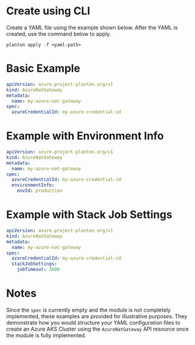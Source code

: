 # Create using CLI

Create a YAML file using the example shown below. After the YAML is created, use the command below to apply.

```shell
planton apply -f <yaml-path>
```

# Basic Example

```yaml
apiVersion: azure.project-planton.org/v1
kind: AzureNatGateway
metadata:
  name: my-azure-nat-gateway
spec:
  azureCredentialId: my-azure-credential-id
```

# Example with Environment Info

```yaml
apiVersion: azure.project-planton.org/v1
kind: AzureNatGateway
metadata:
  name: my-azure-nat-gateway
spec:
  azureCredentialId: my-azure-credential-id
  environmentInfo:
    envId: production
```

# Example with Stack Job Settings

```yaml
apiVersion: azure.project-planton.org/v1
kind: AzureNatGateway
metadata:
  name: my-azure-nat-gateway
spec:
  azureCredentialId: my-azure-credential-id
  stackJobSettings:
    jobTimeout: 3600
```

# Notes

Since the `spec` is currently empty and the module is not completely implemented, these examples are provided for illustrative purposes. They demonstrate how you would structure your YAML configuration files to create an Azure AKS Cluster using the `AzureNatGateway` API resource once the module is fully implemented.
